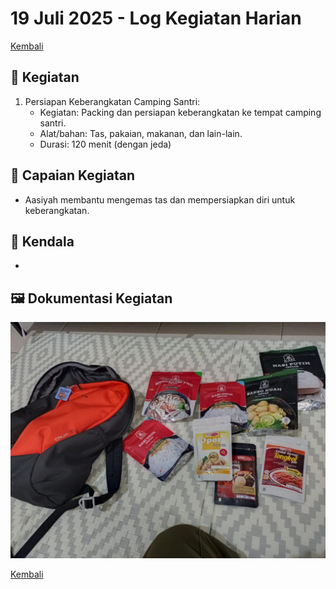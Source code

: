 # 19 Juli 2025 - Log Kegiatan Harian
[Kembali](readme.md)

## 📌 Kegiatan
1. Persiapan Keberangkatan Camping Santri:
   - Kegiatan: Packing dan persiapan keberangkatan ke tempat camping santri.
   - Alat/bahan: Tas, pakaian, makanan, dan lain-lain.
   - Durasi: 120 menit (dengan jeda)

## 🎯 Capaian Kegiatan
- Aasiyah membantu mengemas tas dan mempersiapkan diri untuk keberangkatan.

## 🚧 Kendala
- 

## 🖼️ Dokumentasi Kegiatan
![Packing](img/20250719-packing.jpeg)

[Kembali](readme.md)